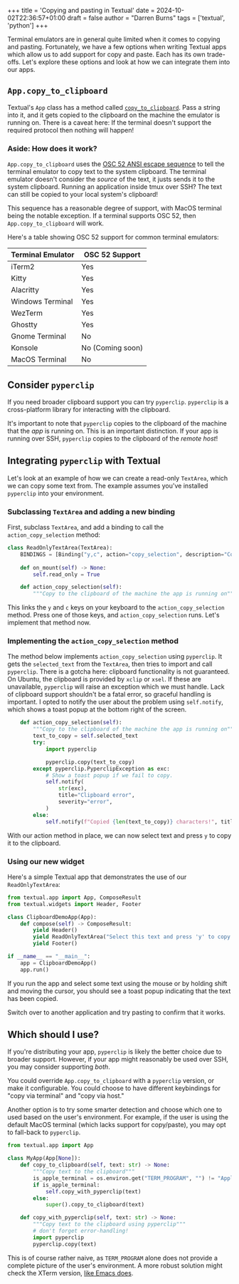 +++
title = 'Copying and pasting in Textual'
date = 2024-10-02T22:36:57+01:00
draft = false
author = "Darren Burns"
tags = ['textual', 'python']
+++

Terminal emulators are in general quite limited when it comes to copying and pasting.
Fortunately, we have a few options when writing Textual apps which allow us to add support for copy and paste.
Each has its own trade-offs.
Let's explore these options and look at how we can integrate them into our apps.

## `App.copy_to_clipboard`

Textual's `App` class has a method called [`copy_to_clipboard`](https://textual.textualize.io/api/app/#textual.app.App.copy_to_clipboard).
Pass a string into it, and it gets copied to the clipboard on the machine the emulator is running on.
There is a caveat here: If the terminal doesn't support the required protocol then nothing will happen!

### Aside: How does it work?

`App.copy_to_clipboard` uses the [OSC 52 ANSI escape sequence](https://en.wikipedia.org/wiki/ANSI_escape_code#OSC_(Operating_System_Command)_sequences) to tell the terminal emulator to copy text to the system clipboard.
The terminal emulator doesn't consider the *source* of the text, it justs sends it to the system clipboard.
Running an application inside tmux over SSH? The text can still be copied to your local system's clipboard!

This sequence has a reasonable degree of support, with MacOS terminal being the notable exception.
If a terminal supports OSC 52, then `App.copy_to_clipboard` will work.

Here's a table showing OSC 52 support for common terminal emulators:

| Terminal Emulator | OSC 52 Support |
|-------------------|----------------|
| iTerm2            | Yes            |
| Kitty             | Yes            |
| Alacritty         | Yes            |
| Windows Terminal  | Yes            |
| WezTerm           | Yes            |
| Ghostty           | Yes            |
| Gnome Terminal    | No             |
| Konsole           | No (Coming soon) |
| MacOS Terminal    | No             |


## Consider `pyperclip`

If you need broader clipboard support you can try `pyperclip`. `pyperclip` is a cross-platform library for interacting with the clipboard.

It's important to note that `pyperclip` copies to the clipboard of the machine that the *app* is running on.
This is an important distinction.
If your app is running over SSH, `pyperclip` copies to the clipboard of the *remote host*!

## Integrating `pyperclip` with Textual

Let's look at an example of how we can create a read-only `TextArea`, which we can copy some text from.
The example assumes you've installed `pyperclip` into your environment.

### Subclassing `TextArea` and adding a new binding

First, subclass `TextArea`, and add a binding to call the `action_copy_selection` method:

```python
class ReadOnlyTextArea(TextArea):
    BINDINGS = [Binding("y,c", action="copy_selection", description="Copy selection")]
    
    def on_mount(self) -> None:
        self.read_only = True

    def action_copy_selection(self):
        """Copy to the clipboard of the machine the app is running on"""
```

This links the `y` and `c` keys on your keyboard to the `action_copy_selection` method.
Press one of those keys, and `action_copy_selection` runs.
Let's implement that method now.

### Implementing the `action_copy_selection` method

The method below implements `action_copy_selection` using `pyperclip`.
It gets the `selected_text` from the `TextArea`, then tries to import and call `pyperclip`.
There is a gotcha here: clipboard functionality is not guaranteed.
On Ubuntu, the clipboard is provided by `xclip` or `xsel`.
If these are unavailable, `pyperclip` will raise an exception which we must handle.
Lack of clipboard support shouldn't be a fatal error, so graceful handling is important.
I opted to notify the user about the problem using `self.notify`, which shows a toast popup at the bottom right of the screen.

```python
    def action_copy_selection(self):
        """Copy to the clipboard of the machine the app is running on"""
        text_to_copy = self.selected_text
        try:
            import pyperclip

            pyperclip.copy(text_to_copy)
        except pyperclip.PyperclipException as exc:
            # Show a toast popup if we fail to copy.
            self.notify(
                str(exc),
                title="Clipboard error",
                severity="error",
            )
        else:
            self.notify(f"Copied {len(text_to_copy)} characters!", title="Copied selection")
```

With our action method in place, we can now select text and press `y` to copy it to the clipboard.

### Using our new widget

Here's a simple Textual app that demonstrates the use of our `ReadOnlyTextArea`:

```python
from textual.app import App, ComposeResult
from textual.widgets import Header, Footer

class ClipboardDemoApp(App):
    def compose(self) -> ComposeResult:
        yield Header()
        yield ReadOnlyTextArea("Select this text and press 'y' to copy!")
        yield Footer()

if __name__ == "__main__":
    app = ClipboardDemoApp()
    app.run()
```

If you run the app and select some text using the mouse or by holding shift and moving the cursor, you should see a toast popup indicating that the text has been copied.

Switch over to another application and try pasting to confirm that it works.

## Which should I use?

If you're distributing your app, `pyperclip` is likely the better choice due to broader support.
However, if your app might reasonably be used over SSH, you may consider supporting *both*.

You could override `App.copy_to_clipboard` with a `pyperclip` version, or make it configurable.
You could choose to have different keybindings for "copy via terminal" and "copy via host."

Another option is to try some smarter detection and choose which one to used based on the user's environment.
For example, if the user is using the default MacOS terminal (which lacks support for copy/paste), you may opt to fall-back to `pyperclip`.

```python
from textual.app import App

class MyApp(App[None]):
    def copy_to_clipboard(self, text: str) -> None:
        """Copy text to the clipboard"""
        is_apple_terminal = os.environ.get("TERM_PROGRAM", "") != "Apple_Terminal"
        if is_apple_terminal:
            self.copy_with_pyperclip(text)
        else:
            super().copy_to_clipboard(text)

    def copy_with_pyperclip(self, text: str) -> None:
        """Copy text to the clipboard using pyperclip"""
        # don't forget error-handling!
        import pyperclip
        pyperclip.copy(text)
```

This is of course rather naive, as `TERM_PROGRAM` alone does not provide a complete picture of the user's environment.
A more robust solution might check the XTerm version, [like Emacs does](https://github.com/emacs-mirror/emacs/blob/f18af6cd5cb7dbbf7420ec2d3efed4e202c4f0dd/lisp/term/xterm.el#L713).
